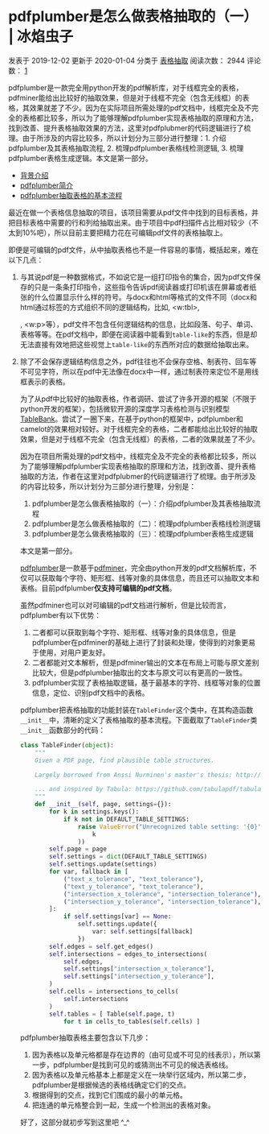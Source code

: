 # pdfplumber是怎么做表格抽取的（一） | 冰焰虫子
发表于 2019-12-02 更新于 2020-01-04 分类于 [表格抽取](https://iceflameworm.github.io/categories/%E8%A1%A8%E6%A0%BC%E6%8A%BD%E5%8F%96/) 阅读次数： 2944 评论数： [1](https://iceflameworm.github.io/2019/12/02/pdfplumber-table-extraction-1/#comments)

pdfplumber是一款完全用python开发的pdf解析库，对于线框完全的表格，pdfminer能给出比较好的抽取效果，但是对于线框不完全（包含无线框）的表格，其效果就差了不少。因为在实际项目所需处理的pdf文档中，线框完全及不完全的表格都比较多，所以为了能够理解pdfplumber实现表格抽取的原理和方法，找到改善、提升表格抽取效果的方法，这里对pdfplubmer的代码逻辑进行了梳理。由于所涉及的内容比较多，所以计划分为三部分进行整理：1. 介绍pdfplumber及其表格抽取流程, 2. 梳理pdfplumber表格线检测逻辑, 3. 梳理pdfplumber表格生成逻辑。本文是第一部分。

*   [背景介绍](#%e8%83%8c%e6%99%af%e4%bb%8b%e7%bb%8d)
*   [pdfplumber简介](#pdfplumber%e7%ae%80%e4%bb%8b)
*   [pdfplumber抽取表格的基本流程](#pdfplumber%e6%8a%bd%e5%8f%96%e8%a1%a8%e6%a0%bc%e7%9a%84%e5%9f%ba%e6%9c%ac%e6%b5%81%e7%a8%8b)

最近在做一个表格信息抽取的项目，该项目需要从pdf文件中找到的目标表格，并把目标表格中需要的行和列给抽取出来。由于项目中pdf扫描件占比相对较少（不太到10%吧），所以目前主要把精力花在可编辑pdf文件的表格抽取上。

即便是可编辑的pdf文件，从中抽取表格也不是一件容易的事情，概括起来，难在以下几点：

1.  与其说pdf是一种数据格式，不如说它是一组打印指令的集合，因为pdf文件保存的只是一条条打印指令，这些指令告诉pdf阅读器或打印机该在屏幕或者纸张的什么位置显示什么样的符号。与docx和html等格式的文件不同（docx和html通过标签的方式组织不同的逻辑结构，比如<table>, <w:tbl>, <p>, <w:p>等），pdf文件不包含任何逻辑结构的信息，比如段落、句子、单词、表格等等。在pdf文档中，即便在阅读器中能看到`table-like`的东西，但是却无法直接有效地把这些视觉上`table-like`的东西所对应的数据给抽取出来。
2.  除了不会保存逻辑结构信息之外，pdf往往也不会保存空格、制表符、回车等不可见字符，所以在pdf中无法像在docx中一样，通过制表符来定位不是用线框表示的表格。

为了从pdf中比较好的抽取表格，作者调研、尝试了许多开源的框架（不限于python开发的框架），包括微软开源的深度学习表格检测与识别模型[TableBank](https://github.com/doc-analysis/TableBank)。尝试了一圈下来，在基于python的框架中，pdfplumber和camelot的效果相对较好。对于线框完全的表格，二者都能给出比较好的抽取效果，但是对于线框不完全（包含无线框）的表格，二者的效果就差了不少。

因为在项目所需处理的pdf文档中，线框完全及不完全的表格都比较多，所以为了能够理解pdfplumber实现表格抽取的原理和方法，找到改善、提升表格抽取的方法，作者在这里对pdfplubmer的代码逻辑进行了梳理。由于所涉及的内容比较多，所以计划分为三部分进行整理，分别是：

1.  pdfplumber是怎么做表格抽取的（一）：介绍pdfplumber及其表格抽取流程
2.  pdfplumber是怎么做表格抽取的（二）：梳理pdfplumber表格线检测逻辑
3.  pdfplumber是怎么做表格抽取的（三）：梳理pdfplumber表格生成逻辑

本文是第一部分。

[pdfplumber](https://github.com/jsvine/pdfplumber)是一款基于[pdfminer](https://github.com/euske/pdfminer)，完全由python开发的pdf文档解析库，不仅可以获取每个字符、矩形框、线等对象的具体信息，而且还可以抽取文本和表格。目前pdfplumber**仅支持可编辑的pdf文档**。

虽然pdfminer也可以对可编辑的pdf文档进行解析，但是比较而言，pdfplumber有以下优势：

1.  二者都可以获取到每个字符、矩形框、线等对象的具体信息，但是pdfplumber在pdfminer的基础上进行了封装和处理，使得到的对象更易于使用，对用户更友好。
2.  二者都能对文本解析，但是pdfminer输出的文本在布局上可能与原文差别比较大，但是pdfplumber抽取出的文本与原文可以有更高的一致性。
3.  pdfplumber实现了表格抽取逻辑，基于最基本的字符、线框等对象的位置信息，定位、识别pdf文档中的表格。

pdfplumber把表格抽取的功能封装在`TableFinder`这个类中，在其构造函数`__init__`中，清晰的定义了表格抽取的基本流程。下面截取了`TableFinder`类`__init__`函数部分的代码：

```python
class TableFinder(object):
    """
    Given a PDF page, find plausible table structures.

    Largely borrowed from Anssi Nurminen's master's thesis: http://dspace.cc.tut.fi/dpub/bitstream/handle/123456789/21520/Nurminen.pdf?sequence=3

    ... and inspired by Tabula: https://github.com/tabulapdf/tabula-extractor/issues/16
    """
    def __init__(self, page, settings={}):
        for k in settings.keys():
            if k not in DEFAULT_TABLE_SETTINGS:
                raise ValueError("Unrecognized table setting: '{0}'".format(
                    k
                ))
        self.page = page
        self.settings = dict(DEFAULT_TABLE_SETTINGS)
        self.settings.update(settings)
        for var, fallback in [
            ("text_x_tolerance", "text_tolerance"),
            ("text_y_tolerance", "text_tolerance"),
            ("intersection_x_tolerance", "intersection_tolerance"),
            ("intersection_y_tolerance", "intersection_tolerance"),
        ]:
            if self.settings[var] == None:
                self.settings.update({
                    var: self.settings[fallback]
                })
        self.edges = self.get_edges()
        self.intersections = edges_to_intersections(
            self.edges,
            self.settings["intersection_x_tolerance"],
            self.settings["intersection_y_tolerance"],
        )
        self.cells = intersections_to_cells(
            self.intersections
        )
        self.tables = [ Table(self.page, t)
            for t in cells_to_tables(self.cells) ]
```

pdfplumber抽取表格主要包含以下几步：

1.  因为表格以及单元格都是存在边界的（由可见或不可见的线表示），所以第一步，pdfplumber是找到可见的或猜测出不可见的候选表格线。
2.  因为表格以及单元格基本上都是定义在一块举行区域内，所以第二步，pdfplumber是根据候选的表格线确定它们的交点。
3.  根据得到的交点，找到它们围成的最小的单元格。
4.  把连通的单元格整合到一起，生成一个检测出的表格对象。

好了，这部分就初步写到这里吧 ^\_^